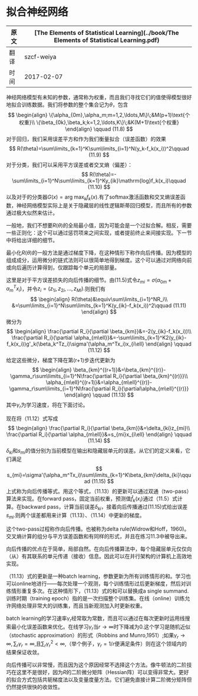 # 拟合神经网络

| 原文   | [The Elements of Statistical Learning](../book/The Elements of Statistical Learning.pdf) |
| ---- | ---------------------------------------- |
| 翻译   | szcf-weiya                               |
| 时间   | 2017-02-07                               |

神经网络模型有未知的参数，通常称为权重，而且我们寻找它们的值使得模型很好地拟合训练数据。我们将参数的整个集合记为$\theta$，包含
$$
\begin{align}
\{\alpha_{0m},\alpha_m;m=1,2,\ldots,M\}\;&M(p+1)\text{个权重}\\
\{\beta_{0k},\beta_k;k=1,2,\ldots,K\}\;&K(M+1)\text{个权重}
\end{align}
\qquad (11.8)
$$
对于回归，我们采用误差平方和作为我们衡量拟合（误差函数）的效果
$$
R(\theta)=\sum\limits_{k=1}^K\sum\limits_{i=1}^N(y_k-f_k(x_i))^2\qquad (11.9)
$$
对于分类，我们可以采用平方误差或者交叉熵（偏差）：
$$
R(\theta)=-\sum\limits_{i=1}^N\sum\limits_{k=1}^Ky_{ik}\mathrm{log}f_k(x_i)\qquad (11.10)
$$
以及对于的分类器$G(x)=\mathrm{arg\; max}_kf_k(x)$.有了softmax激活函数和交叉熵误差函数，神经网络模型实际上是关于隐藏层的线性逻辑斯蒂回归模型，而且所有的参数通过极大似然来估计。

一般地，我们不想要$R(\theta)$的全局最小值，因为可能会是一个过拟合解。相反，需要一些正则化：这个可以通过惩罚项来之间实现，或者提前终止来间接实现。下一节中将给出详细的细节。

最小化$R(\theta)$的一般方法是通过梯度下降，在这种情形下称作向后传播。因为模型的组成成分，运用微分的链式法则可以很简单地得到梯度。这个可以通过对网络向前或向后遍历计算得到，仅跟踪每个单元的局部量。

这里是对于平方误差损失的向后传播的细节。由(11.5)式令$z_{mi}=\sigma(\alpha_{0m}+\alpha_m^Tx_i)$，并令$z_i=(z_{1i},z_{2i},\ldots,z_{Mi}).$则我们有
$$
\begin{align}
R(\theta)&\equiv\sum\limits_{i=1}^NR_i\\
&=\sum\limits_{i=1}^N\sum\limits_{k=1}^K(y_{ik}-f_k(x_i))^2\qquad (11.11)
\end{align}
$$
微分为
$$
\begin{align}
\frac{\partial R_i}{\partial \beta_{km}}&=-2(y_{ik}-f_k(x_i))\\
\frac{\partial R_i}{\partial \alpha_{m\ell}}&=-\sum\limits_{k=1}^K2(y_{ik}-f_k(x_i))g'_k(\beta_k^Tz_i)\sigma'(\alpha_m^Tx_i)x_{i\ell}
\end{align}
\qquad (11.12)
$$
给定这些微分，梯度下降在第(r+1)步迭代更新为
$$
\begin{align}
\beta_{km}^{(r+1)}&=\beta_{km}^{(r)}-\gamma_r\sum\limits_{i=1}^N\frac{\partial R_i}{\partial \beta_{km}^{(r)}}\\
\alpha_{m\ell}^{(r+1)}&=\alpha_{m\ell}^{(r)}-\gamma_r\sum\limits_{i=1}^N\frac{\partial R_i}{\partial\alpha_{m\ell}^{(r)}}
\end{align}
\qquad (11.13)
$$
其中$\gamma_r$为学习速度，将在下面讨论。

现在将（11.12）式写成
$$
\begin{align}
\frac{\partial R_i}{\partial \beta_{km}}&=\delta_{ki}z_{mi}\\
\frac{\partial R_i}{\partial \alpha_{m\ell}}&=s_{mi}x_{i\ell}
\end{align}
\qquad (11.14)
$$
$\delta_{ki}$和$s_{mi}$的值分别为当前模型在输出和隐藏层单元的误差。从它们的定义来看，它们满足
$$
s_{mi}=\sigma'(\alpha_m^Tx_i)\sum\limits_{k=1}^K\beta_{km}\delta_{ki}\qquad (11.15)
$$
上式称为向后传播等式。用这个等式，（11.13）的更新可以通过双通（two-pass）算法来实现。在forward pass，固定当前权重，预测值$\hat f_k(x_i)$通过（11.5）式计算。在backward pass，计算当前误差$\delta_{ki}$，接着向后传播通过(11.15)式给出误差$s_{mi}$.则两个误差都用来计算（11.13）、（11.14）中更新的梯度。

这个two-pass过程称作向后传播。也被称为delta rule(Widrow和Hoff，1960)。交叉熵计算的组分与平方误差函数和有同样的形式，并且在练习11.3中被导出来。

向后传播的优点在于简单，局部自然。在向后传播算法中，每个隐藏层单元仅仅向（从）有其联系的单元传递（接收）信息。因此可以在并行架构的计算机上高效地实现。

（11.13）式的更新是一种batch learning，参数更新为所有训练情形的和。学习也可以online地进行——每次处理一个观测，每个训练情形过后更新梯度，然后对训练情形重复多次。在这种情形下，（11.13）式的和可以替换成a single summand.训练时期（training epoch）指的是一次扫描整个训练集。在线（online）训练允许网络处理非常大的训练集，而且当新观测加入时更新权重。

batch learning的学习速率$\gamma_r$经常取为常数，而且可以通过在每次更新时运用线搜索最小化误差函数来优化。在线学习$\gamma_r$当$r\rightarrow \infty$时下降减为0.这个学习是随机近似（stochastic approximation）的形式（Robbins and Munro,1951）;如果$\gamma_r\rightarrow \infty,\sum_r\gamma_r=\infty,$且$\sum_r\gamma_r^2<\infty$,（举个例子，$\gamma_r=1/r$便满足条件）则在这个领域内的结果保证收敛。

向后传播可以非常慢，而且因为这个原因经常不选择这个方法。像牛顿法的二阶技巧在这里不是很好，因为$R$的二阶微分矩阵（Hessian阵）可以变得非常大。更好的拟合方式包括共轭梯度法以及变量度量方法。它们避免直接计算二阶微分矩阵但仍然提供很快的收敛性。